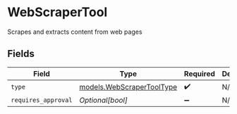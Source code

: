 # WebScraperTool

Scrapes and extracts content from web pages


## Fields

| Field                                                        | Type                                                         | Required                                                     | Description                                                  |
| ------------------------------------------------------------ | ------------------------------------------------------------ | ------------------------------------------------------------ | ------------------------------------------------------------ |
| `type`                                                       | [models.WebScraperToolType](../models/webscrapertooltype.md) | :heavy_check_mark:                                           | N/A                                                          |
| `requires_approval`                                          | *Optional[bool]*                                             | :heavy_minus_sign:                                           | N/A                                                          |